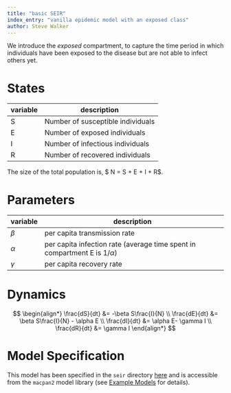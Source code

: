 ```yaml
---
title: "basic SEIR"
index_entry: "vanilla epidemic model with an exposed class"
author: Steve Walker
---
```


We introduce the *exposed* compartment, to capture the time period in which individuals have been exposed to the disease but are not able to infect others yet.

# States

| variable | description                       |
| -------- | --------------------------------- |
| S        | Number of susceptible individuals |
| E        | Number of exposed individuals     |
| I        | Number of infectious individuals  |
| R        | Number of recovered individuals   |

The size of the total population is,  $ N = S + E + I + R$.

# Parameters

| variable | description                                                                   |
| -------- | ----------------------------------------------------------------------------- |
| $\beta$  | per capita transmission rate                                                  |
| $\alpha$ | per capita infection rate (average time spent in compartment E is $1/\alpha$) |
| $\gamma$ | per capita recovery rate                                                      |

# Dynamics 

$$
\begin{align*}
\frac{dS}{dt} &= -\beta S\frac{I}{N} \\
\frac{dE}{dt} &= \beta S\frac{I}{N} - \alpha E \\
\frac{dI}{dt} &= \alpha E- \gamma I \\
\frac{dR}{dt} &= \gamma I
\end{align*}
$$

# Model Specification

This model has been specified in the `seir` directory [here](https://github.com/canmod/macpan2/blob/main/inst/starter_models/seir/tmb.R) and is accessible from the `macpan2` model library (see [Example Models](https://canmod.github.io/macpan2/articles/example_models.html) for details). 
